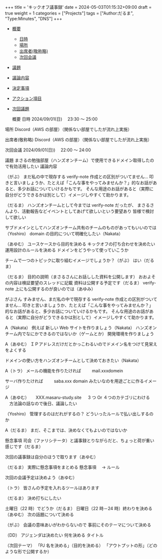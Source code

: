 +++
title = 'キックオフ議事録'
date = 2024-05-03T01:15:32+09:00
draft = true
weight = 1
categories = ["Projects"]
tags = ["Author:だるま", "Type:Minutes", "DNS"]
+++

- [概要](#概要)
  - [日時](#日時)
  - [場所](#場所)
  - [出席者(敬称略)](#出席者敬称略)
  - [次回会議](#次回会議)
- [議題](#議題)
- [議論内容](#議論内容)
- [決定事項](#決定事項)
- [アクション項目](#アクション項目)
- [次回議題](#次回議題)

  概要
  日時
  2024/09/01(日)　 23:30 ～ 25:00

場所
Discord（AWS の部屋）（関係ない部屋でしたが流れ上実施）

出席者(敬称略)
Discord（AWS の部屋）（関係ない部屋でしたが流れ上実施）

次回会議
2024/09/01(日))　 22:00 ～ 24:00

議題
まさるの勉強部屋（ハンズオンチーム）で使用できるドメイン取得したので有効活用したい
議論内容

（がぶ）
まだ私の中で現存する verify-note 作成との区別がついてません…
叩きと言いましょうか、たとえば「こんな事をやってみませんか？」的なお話があると、多少お話についていけるかもです。
そんな用途のお話があると（実際に自分がどうできるかは別として）イメージしやすくて助かります。

（だるま）
ハンズオンチームとして今までは verify-note だったが、
まさるさんより、活動報告などイベントとしてあげて欲しいという要望あり
皆様で検討して欲しい

サブドメインとしてハンズオンチーム共有のチームのものがあってもいいのでは（Yoshiro）
domain の目的について明確化したい（Nakata）

（あゆむ）
ユースケースから目的を決める
キックオフの打ち合わせを決めたい
運用設計のルールを決める
ドメインをどうやって使っていこうか

チームで一つのトピックに取り組むイメージでしょうか？（がぶ）
はい（だるま）

（だるま）
目的の説明（まさるさんにお話しした資料を公開します）
おおよその内容は検証要望のスレッドに記載
資料は公開する予定です（だるま）
verify-note 上にも公開するのが良いのでは（あゆみ）

がぶさん
すみません、まだ私の中で現存する verify-note 作成との区別がついてません…
叩きと言いましょうか、たとえば「こんな事をやってみませんか？」的なお話があると、多少お話についていけるかもです。
そんな用途のお話があると（実際に自分がどうできるかは別として）イメージしやすくて助かります。

A（Nakata）
例えば
新しい Web サイトを作りましょう（Nakata）
ハンズオンチーム内でなにかできるのではないか（ゲームとか）
開発環境を作りましょう

A（あゆむ）
ＩＰアドレスだけだとかっこわるいのでドメイン名をつけて見栄えをよくする

ドメインの使い方をハンズオンチームとして決めておきたい（Nakata）

A（トラ）
メールの機能を作りたければ
　　 mail.xxxdomein

サーバ作りたければ
　　 saba.xxx domain
みたいなのを用途ごとに作るイメージ

A（あゆむ）
　 XXX.masaru-study.site
　 3 つ Or ４つのカテゴリにわける
　方法論の話なので後日、議論したい

（Yoshiro）
管理するのはだれがするの？
どういったルールで払い出しするのか

A（だるま）
まだ、そこまでは、決めなくてもよいのではないか

懸念事項
司会（ファリシテータ）と議事録とりながらだと、ちょっと荷が重い感じです（だるま）

次回の議事録は自分のほうで取ります（あゆむ）

（だるま）
実際に懸念事項をまとめる
懸念事項　 → ルール

次回の会議予定は決めよう（あゆむ）

（トラ）
皆さんの予定を入れるツールはあります

（だるま）
決め打ちにしたい

土曜日（22 時）でどうか（だるま）
日曜日（22 時－24 時）終わりを決める（あゆむ）
次の話題について決める

（がぶ）
会議の意味あいがわからないので
事前にそのテーマについて決める

（DD）
アジェンダは決めたい
何を決める
タイトル

（次回テーマ）
「PJ 名を決める」（目的を決める）
「アウトプットの形」（どのような形で公開するか）
